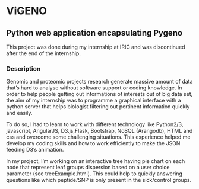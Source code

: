 # ViGENO

## Python web application encapsulating Pygeno

This project was done during my internship at IRIC and was discontinued after the end of the internship.

### Description 

Genomic and proteomic projects research generate massive amount of data that’s hard to analyse without software support or coding knowledge. In order to help people getting out informations of interests out of big data set, the aim of my internship was to
programme a graphical interface with a python server that helps biologist filtering out pertinent information quickly and easily.

To do so, I had to learn to work with different technology like Python2/3, javascript, AngularJS, D3.js,Flask, Bootstrap, NoSQL (Arangodb), HTML and css and overcome some challenging situations. This experience helped me develop my coding skills and how to work efficiently to make the JSON feeding D3’s animation. 



In my project, I’m working on an interactive tree having pie chart on each node that represent leaf groups dispersion based on a user choice parameter (see treeExample.html). This could help to quickly answering questions like which peptide/SNP is only present in the sick/control groups. 
